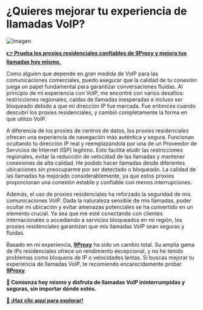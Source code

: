 # ¿Quieres mejorar tu experiencia de llamadas VoIP?  

![Imagen](https://bristeeritech.com/wp-content/uploads/2020/04/Untitled-1.jpg)

**[👉 Prueba los proxies residenciales confiables de 9Proxy y mejora tus llamadas hoy mismo.](https://the9proxy.short.gy/github-pricing-sophie89)**

Como alguien que depende en gran medida de VoIP para las comunicaciones comerciales, puedo asegurar que la calidad de tu conexión juega un papel fundamental para garantizar conversaciones fluidas. Al principio de mi experiencia con VoIP, me encontré con varios desafíos: restricciones regionales, caídas de llamadas inesperadas e incluso ser bloqueado debido a que mi dirección IP fue marcada. Fue entonces cuando descubrí los proxies residenciales, y cambió completamente la forma en que utilizo VoIP.

A diferencia de los proxies de centros de datos, los proxies residenciales ofrecen una experiencia de navegación más auténtica y segura. Funcionan ocultando tu dirección IP real y reemplazándola por una de un Proveedor de Servicios de Internet (ISP) legítimo. Esto facilita eludir las restricciones regionales, evitar la reducción de velocidad de las llamadas y mantener conexiones de alta calidad. He podido hacer llamadas desde diferentes ubicaciones sin preocuparme por ser detectado o bloqueado. La calidad de las llamadas ha mejorado considerablemente, ya que estos proxies proporcionan una conexión estable y confiable con menos interrupciones.

Además, el uso de proxies residenciales ha reforzado la seguridad de mis comunicaciones VoIP. Dada la naturaleza sensible de mis llamadas, poder ocultar mi ubicación y evitar amenazas potenciales se ha convertido en un elemento crucial. Ya sea que me esté conectando con clientes internacionales o accediendo a servicios bloqueados en mi región, los proxies residenciales garantizan que mis llamadas VoIP sean seguras y fluidas.

Basado en mi experiencia, **[9Proxy](https://the9proxy.short.gy/github-homepage-sophie89)** ha sido un cambio total. Su amplia gama de IPs residenciales ofrece un rendimiento excepcional, y no he tenido problemas como bloqueos de IP o velocidades lentas. Si buscas mejorar tu experiencia de llamadas VoIP, te recomiendo encarecidamente probar **[9Proxy](https://the9proxy.short.gy/github-homepage-sophie89)**.

**📌 Comienza hoy mismo y disfruta de llamadas VoIP ininterrumpidas y seguras, sin importar dónde estés.**

**[📌 ¡Haz clic aquí para explorar!](https://the9proxy.short.gy/github-homepage-sophie89)**
